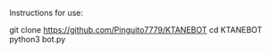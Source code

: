 Instructions for use:

git clone https://github.com/Pinguito7779/KTANEBOT
cd KTANEBOT
python3 bot.py
